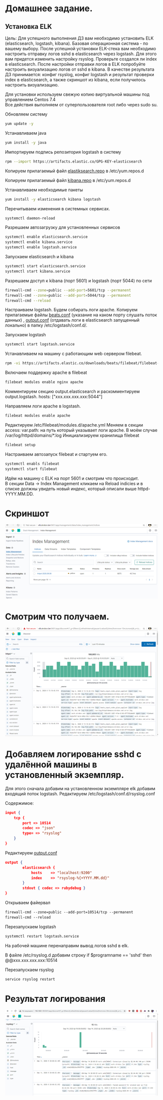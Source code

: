 # Домашнее задание.  
## Установка ELK
Цель: Для успешного выполнения ДЗ вам необходимо установить ELK (elasticsearch, logstash, kibana). Базовая операционная система - по вашему выбору. После успешной установки ELK-стека вам необходимо настроить отправку логов sshd в elasticsearch через logstash. Для этого вам придется изменить настройку rsyslog. Проверьте создался ли index в elasticsearch. После настройки отправки логов в ELK попробуйте настроить визуализацию логов от sshd в kibana. В качестве результата ДЗ принимается: конфиг rsyslog, конфиг logstash и результат проверки index в elasticsearch, а также скриншот из kibana, если получилось настроить визуализацию.


Для установки используем свежую копию виртуальной машины под управлением Centos 7.4  
Все действия выполняем от суперпользователя root либо через sudo su.

Обновляем систему
```bash
yum update -y
```
Устанавливаем java
```bash
yum install -y java
```

Импортируем подпись репозитория logstash в систему
```bash
rpm --import https://artifacts.elastic.co/GPG-KEY-elasticsearch
```
Копируем прилагаемый файл [elastiksearch.repo](templates%2Felasticsearch.repo) в /etc/yum.repos.d

Копируем прилагаемый файл [kibana.repo](templates%2Fkibana.repo) в /etc/yum.repos.d

Устанавливаем необходимые пакеты
```bash
yum install -y elasticsearch kibana logstash
```
Перечитываем изменения в системных сервисах.
```bash
systemctl daemon-reload
```
Разрешаем автозагрузку для установленных сервисов
```bash
systemctl enable elasticsearch.service
systemctl enable kibana.service
systemctl enable logstash.service
```

Запускаем elasticsearch и kibana
```bash
systemctl start elasticsearch.service
systemctl start kibana.service
```

Разрешаем доступ к kibana (порт 5601) и logstash (порт 5044) по сети
```bash
firewall-cmd --zone=public --add-port=5601/tcp --permanent
firewall-cmd --zone=public --add-port=5044/tcp --permanent
firewall-cmd --reload
```

Настраиваем logstash.
Будем собирать логи apache.
Копируем прилагаемые файлы [beats.conf](templates%2Fbeats.conf) (указание на каком порту слушать поток данных) , [output.conf](templates%2Foutput.conf) (отдавать логи в elasticsearch запущенный  локально) в папку /etc/logstash/conf.d/.

Запускаем logstash
```bash
systemctl start logstash.service
```

Устанавливаем на машину с работающим web сервером filebeat.
```bash
rpm -vi https://artifacts.elastic.co/downloads/beats/filebeat/filebeat-7.9.1-i686.rpm
```
Включаем поддержку apache в filebeat
```bash
filebeat modules enable nginx apache
```
Комментируем секцию output.elasticsearch и раскомментируем output.logstash.
hosts: ["xxx.xxx.xxx.xxx:5044"]

Направляем логи apache в logstash.  
```bash
filebeat modules enable apache
```
Редактируем  /etc/filebeat/modules.d/apache.yml
Меняем в секции access: var.path: на путь который указывает логи apache.
В моём случае /var/log/httpd/domains/*.log
Инициализируем хранилища filebeat 
```bash
filebeat setup
```

Настраиваем автозапуск filebeat и стартуем его.
```bash
systemctl enabls filebeat
systemctl start filebeat
```
Идём на машину с ELK на порт 5601 и смотрим что происходит.  
В секции Data -> Index Management кликаем на Reload indicies и в списке должны увидеть новый индекс, который описали выше httpd-YYYY.MM.DD.

# Скриншот 
![](result/Screenshot_31.png)

# Смотрим что получаем.

![](result/Screenshot_32.png)

# Добавляем логирование sshd с удалённой машины в установленный экземпляр.
Для этого сначала добавим на установленном экземпляре elk добавим входящий поток logstash.
Редактируем /etc/logstash/conf.d/rsyslog.conf

Содержимое:
```json
input {
    tcp {
        port => 10514
        codec => "json"
        type= => "rsyslog"
    }
}
```
Редактируем [output.conf](templates%2Foutput.conf)
```json
output {
        elasticsearch {
            hosts    => "localhost:9200"
            index    => "rsyslog-%{+YYYY.MM.dd}"
        }
        stdout { codec => rubydebug }
}
```

Открываем файервал
```makefile
firewall-cmd --zone=public --add-port=10514/tcp --permanent
firewall-cmd --reload
```

Перезапускаем logstash
```makefile
systemctl restart logstash.service
```

На рабочей машине перенаправим вывод логов sshd в elk.

В файле /etc/rsyslog.d добавим строку
if $programname == 'sshd' then @@xxx.xxx.xxx.xxx:10514

Перезапускаем rsyslog

```bash
service rsyslog restart
```

# Результат логирования
![](result/Screenshot_35.png)













